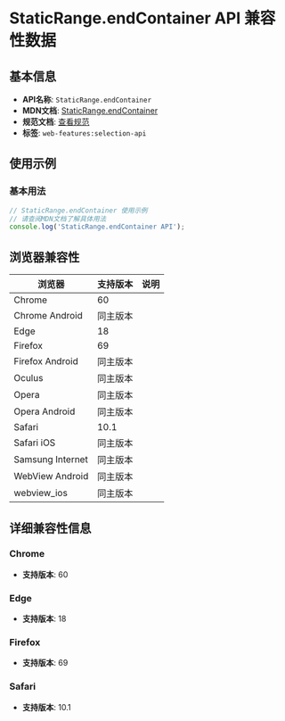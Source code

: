 # StaticRange.endContainer API 兼容性数据

## 基本信息

- **API名称**: `StaticRange.endContainer`
- **MDN文档**: [StaticRange.endContainer](https://developer.mozilla.org/docs/Web/API/StaticRange/endContainer)
- **规范文档**: [查看规范](https://dom.spec.whatwg.org/#ref-for-dom-range-endcontainer①)
- **标签**: `web-features:selection-api`

## 使用示例

### 基本用法

```javascript
// StaticRange.endContainer 使用示例
// 请查阅MDN文档了解具体用法
console.log('StaticRange.endContainer API');
```

## 浏览器兼容性

| 浏览器 | 支持版本 | 说明 |
|--------|----------|------|
| Chrome | 60 |  |
| Chrome Android | 同主版本 |  |
| Edge | 18 |  |
| Firefox | 69 |  |
| Firefox Android | 同主版本 |  |
| Oculus | 同主版本 |  |
| Opera | 同主版本 |  |
| Opera Android | 同主版本 |  |
| Safari | 10.1 |  |
| Safari iOS | 同主版本 |  |
| Samsung Internet | 同主版本 |  |
| WebView Android | 同主版本 |  |
| webview_ios | 同主版本 |  |

## 详细兼容性信息

### Chrome

- **支持版本**: 60

### Edge

- **支持版本**: 18

### Firefox

- **支持版本**: 69

### Safari

- **支持版本**: 10.1

